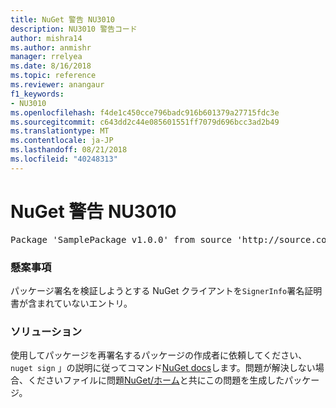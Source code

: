 ```yaml
---
title: NuGet 警告 NU3010
description: NU3010 警告コード
author: mishra14
ms.author: anmishr
manager: rrelyea
ms.date: 8/16/2018
ms.topic: reference
ms.reviewer: anangaur
f1_keywords:
- NU3010
ms.openlocfilehash: f4de1c450cce796badc916b601379a27715fdc3e
ms.sourcegitcommit: c643dd2c44e085601551ff7079d696bcc3ad2b49
ms.translationtype: MT
ms.contentlocale: ja-JP
ms.lasthandoff: 08/21/2018
ms.locfileid: "40248313"
---
```

# <a name="nuget-warning-nu3010"></a>NuGet 警告 NU3010

<pre>Package 'SamplePackage v1.0.0' from source 'http://source.com/index.json': The primary signature does not have a signing certificate.</pre>

### <a name="issue"></a>懸案事項

パッケージ署名を検証しようとする NuGet クライアントを`SignerInfo`署名証明書が含まれていないエントリ。


### <a name="solution"></a>ソリューション

使用してパッケージを再署名するパッケージの作成者に依頼してください、 `nuget sign` 」の説明に従ってコマンド[NuGet docs](https://docs.microsoft.com/en-us/nuget/create-packages/sign-a-package)します。問題が解決しない場合、くださいファイルに問題[NuGet/ホーム](https://github.com/NuGet/Home/issues)と共にこの問題を生成したパッケージ。


